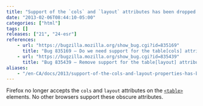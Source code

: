 ```yaml
---
title: "Support of the `cols` and `layout` attributes has been dropped from `<table>`s"
date: "2013-02-06T08:44:10-05:00"
categories: ["html"]
tags: []
releases: ["21", "24-esr"]
references:
    - url: "https://bugzilla.mozilla.org/show_bug.cgi?id=835169"
      title: "Bug 835169 – Do we need support for the table[cols] attribute?"
    - url: "https://bugzilla.mozilla.org/show_bug.cgi?id=835439"
      title: "Bug 835439 – Remove support for the table[layout] attribute"
aliases:
    - "/en-CA/docs/2013/support-of-the-cols-and-layout-properties-has-been-dropped-from-tables/"
---
```

Firefox no longer accepts the `cols` and `layout` attributes on the [`<table>`](https://developer.mozilla.org/docs/Web/HTML/Element/table) elements. No other browsers support these obscure attributes.
